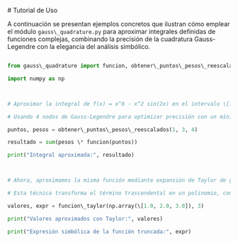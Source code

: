 \# Tutorial de Uso



A continuación se presentan ejemplos concretos que ilustran cómo emplear el módulo `gauss\_quadrature.py` para aproximar integrales definidas de funciones complejas, combinando la precisión de la cuadratura Gauss-Legendre con la elegancia del análisis simbólico.



```python

from gauss\_quadrature import funcion, obtener\_puntos\_pesos\_reescalados, funcion\_taylor

import numpy as np



# Aproximar la integral de f(x) = x^6 - x^2 sin(2x) en el intervalo \[1, 3]

# Usando 4 nodos de Gauss-Legendre para optimizar precisión con un mínimo de evaluaciones

puntos, pesos = obtener\_puntos\_pesos\_reescalados(1, 3, 4)

resultado = sum(pesos \* funcion(puntos))

print("Integral aproximada:", resultado)



# Ahora, aproximamos la misma función mediante expansión de Taylor de grado 3

# Esta técnica transforma el término trascendental en un polinomio, compatible con la cuadratura

valores, expr = funcion\_taylor(np.array(\[1.0, 2.0, 3.0]), 3)

print("Valores aproximados con Taylor:", valores)

print("Expresión simbólica de la función truncada:", expr)



